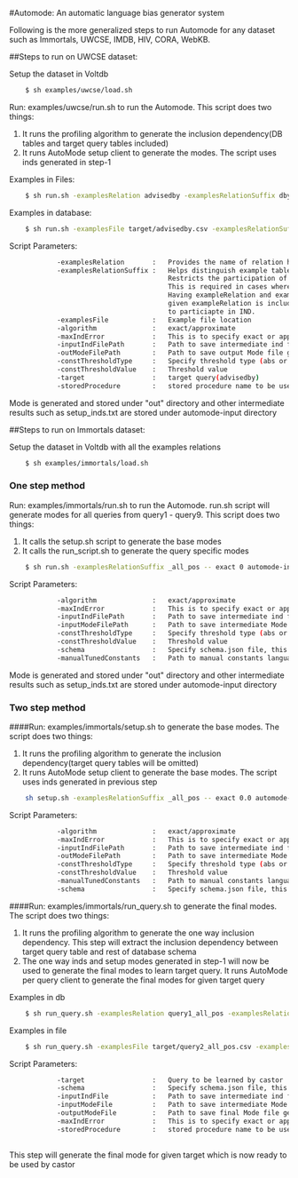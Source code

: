 #Automode: An automatic language bias generator system 

Following is the more generalized steps to run Automode for any dataset such as Immortals, UWCSE, IMDB, HIV, CORA,
WebKB.
 
##Steps to run on UWCSE dataset:

Setup the dataset in Voltdb
```sh
    $ sh examples/uwcse/load.sh
```
    
Run: examples/uwcse/run.sh to run the Automode. This script does two things: 

1.  It runs the profiling algorithm to generate the inclusion dependency(DB tables and target query tables included)
2.  It runs AutoMode setup client to generate the modes. The script uses inds generated in step-1 
    
Examples in Files:

```sh
    $ sh run.sh -examplesRelation advisedby -examplesRelationSuffix dby -- approximate 0.5 automode-input/setup_inds.txt out/dataModel_advisedby.json abs 5 advisedby UWCSEProcedure 
```      
Examples in database:

```sh
    $ sh run.sh -examplesFile target/advisedby.csv -examplesRelationSuffix dby -- approximate 0.5 automode-input/setup_inds.txt out/dataModel_advisedby.json abs 5 advisedby UWCSEProcedure 
```      

Script Parameters:

```sh       
            -examplesRelation       :   Provides the name of relation having examples      
            -examplesRelationSuffix :   Helps distinguish example tables from db tables. 
                                        Restricts the participation of example tables in INDs. 
                                        This is required in cases where there are many target tables populated in db.
                                        Having exampleRelation and examplesRelationSuffix toegther ensures that only 
                                        given exampleRelation is included in IND, no other examples tables are allowed 
                                        to particiapte in IND.      
            -examplesFile           :   Example file location                                                         
            -algorithm              :   exact/approximate
            -maxIndError            :   This is to specify exact or approximation inclusion dependency 0 for exact
            -inputIndFilePath       :   Path to save intermediate ind file generated by Profiling algorithm
            -outModeFilePath        :   Path to save output Mode file generated by AutoMode
            -constThresholdType     :   Specify threshold type (abs or pctg)
            -constThresholdValue    :   Threshold value
            -target                 :   target query(advisedby)
            -storedProcedure        :   stored procedure name to be used by Castor   

```     

Mode is generated and stored under "out" directory and other intermediate results such as setup_inds.txt are stored under automode-input directory           


##Steps to run on Immortals dataset:

Setup the dataset in Voltdb with all the examples relations

```sh
    $ sh examples/immortals/load.sh
```

### One step method    

Run: examples/immortals/run.sh to run the Automode. run.sh script will generate modes for all queries from query1 - query9. This script does two things:

1.  It calls the setup.sh script to generate the base modes 
2.  It calls the run_script.sh to generate the query specific modes 

```sh
    $ sh run.sh -examplesRelationSuffix _all_pos -- exact 0 automode-input/setup_inds.txt automode-input/setup_modes.json pctg 18 automode-input/manual-constants
```    

Script Parameters:
```sh
            -algorithm              :   exact/approximate
            -maxIndError            :   This is to specify exact or approximation inclusion dependency 0 for exact
            -inputIndFilePath       :   Path to save intermediate ind file generated by Profiling algorithm            
            -inputModeFilePath      :   Path to save intermediate Mode file generated by AutoMode
            -constThresholdType     :   Specify threshold type (abs or pctg)
            -constThresholdValue    :   Threshold value
            -schema                 :   Specify schema.json file, this helps in differentiating db tables and query tables
            -manualTunedConstants   :   Path to manual constants language file 
```       

Mode is generated and stored under "out" directory and other intermediate results such as setup_inds.txt are stored under automode-input directory           
    

### Two step method 

####Run: examples/immortals/setup.sh to generate the base modes. 
The script does two things:

1.  It runs the profiling algorithm to generate the inclusion dependency(target query tables will be omitted)
2.  It runs AutoMode setup client to generate the base modes. The script uses inds generated in previous step 

```sh     
    sh setup.sh -examplesRelationSuffix _all_pos -- exact 0.0 automode-input/setup_inds.txt automode-input/setup_modes.json pctg 18 automode-input/manual-constants
```
    
Script Parameters:

```sh
            -algorithm              :   exact/approximate
            -maxIndError            :   This is to specify exact or approximation inclusion dependency 0 for exact
            -inputIndFilePath       :   Path to save intermediate ind file generated by Profiling algorithm            
            -outModeFilePath        :   Path to save intermediate Mode file generated by AutoMode
            -constThresholdType     :   Specify threshold type (abs or pctg)
            -constThresholdValue    :   Threshold value
            -manualTunedConstants   :   Path to manual constants language file 
            -schema                 :   Specify schema.json file, this helps in differentiating db tables and query tables
```     

             
    
####Run: examples/immortals/run_query.sh to generate the final modes. 
The script does two things:

1.  It runs the profiling algorithm to generate the one way inclusion dependency. 
    This step will extract the inclusion dependency between target query table and rest of database schema        
2.  The one way inds and setup modes generated in step-1 will now be used to generate the final modes to learn target query.
    It runs AutoMode per query client to generate the final modes for given target query
    
Examples in db

```sh
    $ sh run_query.sh -examplesRelation query1_all_pos -examplesRelationSuffix _all_pos  --  query1 automode-input/setup_inds.txt automode-input/setup_modes.json out/dataModel_query1.json 0 CastorProcedure_query1
```  

Examples in file
```sh
    $ sh run_query.sh -examplesFile target/query2_all_pos.csv -examplesRelationSuffix _all_pos  --  query2 automode-input/setup_inds.txt automode-input/setup_modes.json out/dataModel_query2.json 0 CastorProcedure_query2
```   
   
Script Parameters:

```sh
            -target                 :   Query to be learned by castor
            -schema                 :   Specify schema.json file, this helps in differentiating db tables and query tables
            -inputIndFile           :   Path to save intermediate ind file generated by Profiling algorithm            
            -inputModeFile          :   Path to save intermediate Mode file generated by AutoMode
            -outputModeFile         :   Path to save final Mode file generally stored in out directory
            -maxIndError            :   This is to specify exact or approximation inclusion dependency 0 for exact
            -storedProcedure        :   stored procedure name to be used by Castor            
 
```      

This step will generate the final mode for given target which is now ready to be used by castor
     


 
 
 
 
 
 